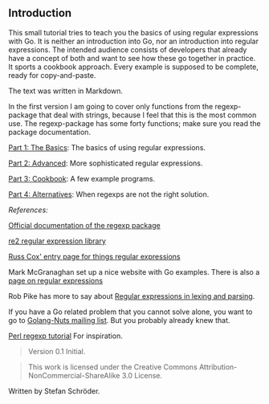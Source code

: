 ## Introduction ##

This small tutorial tries to teach you the basics of using regular expressions with Go. It is neither an introduction into Go, nor an introduction into regular expressions. The intended audience consists of developers that already have a concept of both and want to see how these go together in practice. It sports a cookbook approach. Every example is supposed to be complete, ready for copy-and-paste.

The text was written in Markdown.

In the first version I am going to cover only functions from the regexp-package that deal with strings, because I feel that this is the most common use. The regexp-package has some forty functions; make sure you read the package documentation.

[Part 1: The Basics](01-chapter1.markdown): The basics of using regular expressions.

[Part 2: Advanced](01-chapter2.markdown): More sophisticated regular expressions.

[Part 3: Cookbook](01-chapter3.markdown): A few example programs.

[Part 4: Alternatives](01-chapter4.markdown): When regexps are not the right solution.

*References:*

[Official documentation of the regexp package](http://golang.org/pkg/regexp/)

[re2 regular expression library](https://code.google.com/p/re2/)

[Russ Cox' entry page for things regular expressions](http://swtch.com/~rsc/regexp/)

Mark McGranaghan set up a nice website with Go examples. There is also a 
[page on regular expressions](https://gobyexample.com/regular-expressions)

Rob Pike has more to say about [Regular expressions in lexing and parsing](http://commandcenter.blogspot.ch/2011/08/regular-expressions-in-lexing-and.html).

If you have a Go related problem that you cannot solve alone, you want to go to
[Golang-Nuts mailing list](https://groups.google.com/group/golang-nuts). 
But you probably already knew that.

[Perl regexp tutorial](http://perldoc.perl.org/perlretut.html) For inspiration.

> Version 0.1 Initial.

> This work is licensed under the Creative Commons Attribution-NonCommercial-ShareAlike 3.0 License.

Written by Stefan Schröder.

